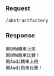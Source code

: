 
### Request 
`/abstractfactory`

### Response
    開BMW轎車上班
    開BMW跑車比賽！
    開Audi轎車上班
    開Audi跑車比賽！